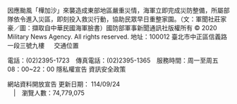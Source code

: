 因應颱風「樺加沙」來襲造成東部地區嚴重災情，海軍立即完成災防整備，所屬部隊依令進入災區，即刻投入救災行動，協助民眾早日重整家園。（文：軍聞社莊家豪／圖：擷取自中華民國海軍臉書）國防部軍事新聞通訊社版權所有 © 2020 Military News Agency. All rights reserved.
地址：100012 臺北市中正區信義路一段三號九樓
               
              交通位置

電話：(02)2395-1723 傳真電話：(02)2395-1365 服務時間：周一至周五08：00~22：00
隱私權宣告
資訊安全政策
            
網站資料開放宣告
更新日期：
114/09/24            
             | 瀏覽人數：74,779,075